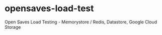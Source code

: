# opensaves-load-test
Open Saves Load Testing - Memorystore / Redis, Datastore, Google Cloud Storage
